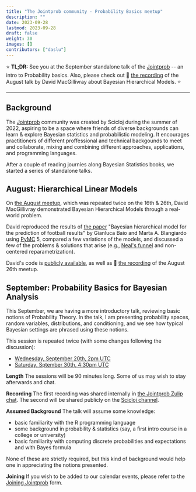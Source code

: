 ```yaml
---
title: "The Jointprob community - Probability Basics meetup"
description: ""
date: 2023-09-28
lastmod: 2023-09-28
draft: false
weight: 30
images: []
contributors: ["daslu"]
---
```


:star: **TL;DR:** See you at the September standalone talk of the [Jointprob](https://scicloj.github.io/docs/community/groups/jointprob) -- an intro to Probability basics. Also, please check out :movie_camera: [the recording]((https://www.youtube.com/watch?v=4VqGvR2fb-Q)) of the August talk by David MacGillivray about Bayesian Hierarchical Models. :star:

----------------

## Background

The [Jointprob](https://scicloj.github.io/docs/community/groups/jointprob) community was created by Scicloj during the summer of 2022, aspiring to be a space where friends of diverse backgrounds can learn & explore Bayesian statistics and probabilistic modeling. It encourages practitioners of different proffessional and technical backgounds to meet and collaborate, mixing and combining different approaches, applications, and programming languages.

After a couple of reading journies along Bayesian Statistics books, we started a series of standalone talks.

## August: Hierarchical Linear Models

On [the August meetup](https://scicloj.github.io/blog/the-jointprob-community-changes-on-the-agenda-and-an-upcoming-talk-about-bayesian-hierarchical-models/), which was repeated twice on the 16th & 26th, David MacGillivray demonstrated Bayesian Hierarchical Models through a real-world problem.

David reproduced the results of [the paper](https://discovery.ucl.ac.uk/id/eprint/16040/1/16040.pdf) "Bayesian hierarchical model for the prediction of football results" by Gianluca Baio and Marta A. Blangiardo using [PyMC](https://www.pymc.io/) 5, compared a few variations of the models, and discussed a few of the problems & solutions that arise (e.g., [Neal's funnel](https://beanmachine.org/docs/overview/tutorials/Neals_funnel/NealsFunnel/) and non-centered reparametrization).

David's code is [publicly available](https://github.com/jointprob/hierarchical-soccer-model/), as well as :movie_camera: [the recording](https://www.youtube.com/watch?v=4VqGvR2fb-Q) of the August 26th meetup.

## September: Probability Basics for Bayesian Analysis

This September, we are having a more introductory talk, reviewing basic notions of Probability Theory. In the talk, I am presenting probability spaces, random variables, distributions, and conditioning, and we see how typical Bayesian settings are phrased using these notions.

This session is repeated twice (with some changes following the discussion):
* [Wednesday, September 20th, 2pm UTC](https://time.is/14:00_20_Sep_2023_in_UTC)
* [Saturday, Sptember 30th, 4:30pm UTC](https://time.is/16:30_30_Sep_2023_in_UTC)

**Length**
The sessions will be 90 minutes long. Some of us may wish to stay afterwards and chat.

**Recording**
The first recording was shared internally in [the Jointprob Zulip chat](https://scicloj.github.io/docs/community/groups/jointprob/#chat). The second will be shared publicly on the [Scicloj channel](https://www.youtube.com/@SciCloj).

**Assumed Background**
The talk will assume some knowledge:
* basic familiarity with the R programming language
* some background in probability & statistics (say, a first intro course in a college or university)
* basic familiarity with computing discrete probabilities and expectations and with Bayes formula

None of these are strictly required, but this kind of background would help one in appreciating the notions presented.

**Joining**
If you wish to be added to our calendar events, please refer to the [Joining Jointprob](https://scicloj.github.io/docs/community/groups/jointprob/#joining) form.


